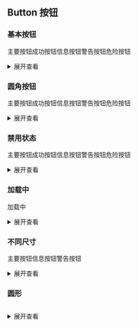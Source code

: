
## Button 按钮

<script setup>
import { KButton }from '@ui1024/components'
</script>

### 基本按钮
<pre class="pre">
  <k-button type="primary">主要按钮</k-button>
  <k-button type="success">成功按钮</k-button>
  <k-button type="info">信息按钮</k-button>
  <k-button type="warning">警告按钮</k-button>
  <k-button type="danger">危险按钮</k-button>
</pre>

<details>
<summary>展开查看</summary>

```vue
<template>
  <k-button type="primary">主要按钮</k-button>
  <k-button type="success">成功按钮</k-button>
  <k-button type="info">信息按钮</k-button>
  <k-button type="warning">警告按钮</k-button>
  <k-button type="danger">危险按钮</k-button>
</template>
```
</details>



### 圆角按钮
<pre class="pre">
  <k-button type="primary" round>主要按钮</k-button>
  <k-button type="success" round>成功按钮</k-button>
  <k-button type="info" round>信息按钮</k-button>
  <k-button type="warning" round>警告按钮</k-button>
  <k-button type="danger" round>危险按钮</k-button> 
</pre>

<details>
<summary>展开查看</summary>

```vue
<template>
  <k-button type="primary" round>主要按钮</k-button>
  <k-button type="success" round>成功按钮</k-button>
  <k-button type="info" round>信息按钮</k-button>
  <k-button type="warning" round>警告按钮</k-button>
  <k-button type="danger" round>危险按钮</k-button> 
</template>
```
</details>

### 禁用状态
<pre class="pre">
  <k-button type="primary" disabled>主要按钮</k-button>
  <k-button type="success" disabled>成功按钮</k-button>
  <k-button type="info" disabled>信息按钮</k-button>
  <k-button type="warning" disabled>警告按钮</k-button>
  <k-button type="danger" disabled>危险按钮</k-button> 
</pre>

<details>
<summary>展开查看</summary>

```vue
<template>
  <k-button type="primary" disabled>主要按钮</k-button>
  <k-button type="success" disabled>成功按钮</k-button>
  <k-button type="info" disabled>信息按钮</k-button>
  <k-button type="warning" disabled>警告按钮</k-button>
  <k-button type="danger" disabled>危险按钮</k-button> 
</template>
```
</details>

### 加载中
<pre class="pre">
  <k-button type="primary" icon="loading" iconPosition="left">加载中</k-button>
</pre>

<details>
<summary>展开查看</summary>

```vue
<template>
  <k-button type="primary" icon="loading" iconPosition="left">加载中</k-button>
</template>
```
</details>

### 不同尺寸
<pre class="pre">
  <k-button type="primary" size="medium">主要按钮</k-button>
  <k-button type="info" size="small">信息按钮</k-button>
  <k-button type="warning" size="mini">警告按钮</k-button>
</pre>

<details>
<summary>展开查看</summary>

```vue
<template>
  <k-button type="primary" size="medium">主要按钮</k-button>
  <k-button type="info" size="small">信息按钮</k-button>
  <k-button type="warning" size="mini">警告按钮</k-button>
</template>
```
</details>



### 圆形
<pre class="pre">
  <k-button type="primary" circle icon="delete" iconPosition="left"></k-button>
  <k-button type="success" circle icon="delete" iconPosition="left"></k-button>
  <k-button type="info" circle icon="delete" iconPosition="left"></k-button>
  <k-button type="warning" circle icon="delete" iconPosition="left"></k-button>
  <k-button type="danger" circle icon="delete" iconPosition="left"></k-button> 
</pre>

<details>
<summary>展开查看</summary>

```vue
<template>
  <k-button type="primary" circle icon="delete" iconPosition="left"></k-button>
  <k-button type="success" circle icon="delete" iconPosition="left"></k-button>
  <k-button type="info" circle icon="delete" iconPosition="left"></k-button>
  <k-button type="warning" circle icon="delete" iconPosition="left"></k-button>
  <k-button type="danger" circle icon="delete" iconPosition="left"></k-button> 
</template>
```
</details>

<style lang="less" scoped>
  .pre {
    display: flex;
    .k-button + .k-button {
      margin-left: 10px;
    }
  }
</style>




